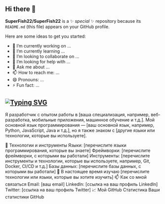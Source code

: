 ## Hi there 👋


**SuperFish22/SuperFish22** is a ✨ _special_ ✨ repository because its `README.md` (this file) appears on your GitHub profile.

Here are some ideas to get you started:

- 🔭 I’m currently working on ...
- 🌱 I’m currently learning ...
- 👯 I’m looking to collaborate on ...
- 🤔 I’m looking for help with ...
- 💬 Ask me about ...
- 📫 How to reach me: ...
- 😄 Pronouns: ...
- ⚡ Fun fact: ...

## [![Typing SVG](https://readme-typing-svg.demolab.com?font=Fira+Code&pause=1000&width=435&lines=%D0%9F%D1%80%D0%B8%D0%B2%D0%B5%D1%82+%D0%BC%D0%B5%D0%BD%D1%8F+%D0%B7%D0%BE%D0%B2%D1%83%D1%82+%D0%90%D0%BB%D0%B5%D0%BA%D1%81%D0%B0%D0%BD%D0%B4%D1%80)](https://git.io/typing-svg)

Я разработчик с опытом работы в [ваша специализация, например, веб-разработка, мобильные приложения, машинное обучение и т.д.]. Мой основной язык программирования — [ваш основной язык, например, Python, JavaScript, Java и т.д.], но я также знаком с [другие языки или технологии, которые вы используете].

🔧 Технологии и инструменты
Языки: [перечислите языки программирования, которые вы знаете]
Фреймворки: [перечислите фреймворки, с которыми вы работали]
Инструменты: [перечислите инструменты и технологии, которые вы используете, например, Git, Docker, CI/CD и т.д.]
Базы данных: [перечислите базы данных, с которыми вы работали]
🌱 В настоящее время изучаю
[перечислите технологии или языки, которые вы хотите изучить]
📫 Как со мной связаться
Email: [ваш email]
LinkedIn: [ссылка на ваш профиль LinkedIn]
Twitter: [ссылка на ваш профиль Twitter]
📈 Мой GitHub Статистика
Ваши статистики GitHub
